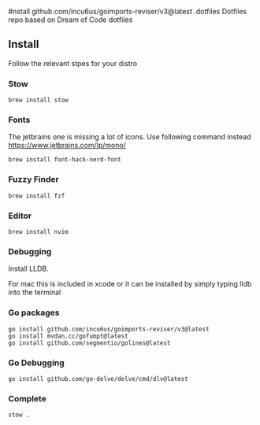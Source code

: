 #nstall github.com/incu6us/goimports-reviser/v3@latest .dotfiles
Dotfiles repo based on Dream of Code dotfiles

## Install
Follow the relevant stpes for your distro

### Stow

```
brew install stow
```

### Fonts

The jetbrains one is missing a lot of icons. Use following command instead
https://www.jetbrains.com/lp/mono/

```
brew install font-hack-nerd-font
```

### Fuzzy Finder

```
brew install fzf
```

### Editor

```
brew install nvim
```

### Debugging

Install LLDB. 

For mac this is included in xcode or it can be installed by simply typing lldb into the terminal

### Go packages

```
go install github.com/incu6us/goimports-reviser/v3@latest
go install mvdan.cc/gofumpt@latest
go install github.com/segmentio/golines@latest
```

### Go Debugging

```
go install github.com/go-delve/delve/cmd/dlv@latest
```

### Complete
```
stow . 
```

